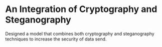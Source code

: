 # An Integration of Cryptography and Steganography
Designed a model that combines both cryptography and steganography techniques to increase the security of data send.
